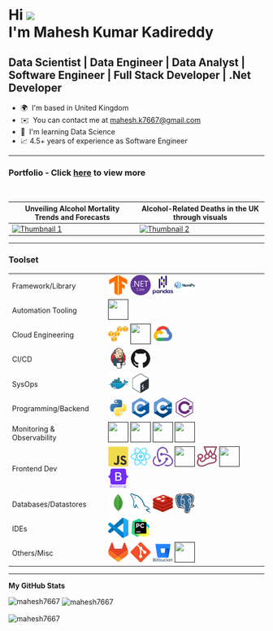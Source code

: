  
Hi ![](https://user-images.githubusercontent.com/18350557/176309783-0785949b-9127-417c-8b55-ab5a4333674e.gif)<br />I'm Mahesh Kumar Kadireddy
==============================================================================================================================================

Data Scientist | Data Engineer | Data Analyst | Software Engineer | Full Stack Developer | .Net Developer
------------------------------------------------------------------------

* 🌍  I'm based in United Kingdom
* ✉️  You can contact me at [mahesh.k7667@gmail.com](mailto:mahesh.k7667@gmail.com)
* 🧠  I'm learning Data Science
* 📈  4.5+ years of experience as Software Engineer
  
------------------------------------------------------------------------

### Portfolio - Click [here](https://www.datascienceportfol.io/maheshkk) to view more
<br/>

| Unveiling Alcohol Mortality Trends and Forecasts | Alcohol-Related Deaths in the UK through visuals |
| -------------------------------------------------- | ------------------------------------------------- |
| [![Thumbnail 1](https://mahesh7667.github.io/Data-Driven-Insights-into-Alcohol-Related-Mortality/meta/Last_Sip.webp)](https://mahesh7667.github.io/Data-Driven-Insights-into-Alcohol-Related-Mortality/Trends-and-Future-Prediction) | [![Thumbnail 2](https://mahesh7667.github.io/Data-Driven-Insights-into-Alcohol-Related-Mortality/meta/Sobering_Picture.webp)](https://mahesh7667.github.io/Data-Driven-Insights-into-Alcohol-Related-Mortality/Exploring-through-Visualizations) | [![Thumbnail 3](https://mahesh7667.github.io/Knowing-Your-Customers-A-Data-Driven-Approach/meta/know_your_customers.jpg)]([https://mahesh7667.github.io/Data-Driven-Insights-into-Alcohol-Related-Mortality/Exploring-through-Visualizations](https://mahesh7667.github.io/Knowing-Your-Customers-A-Data-Driven-Approach/)) |





------------------------------------------------------------------------
### Toolset

<table>
  <tr>
        <td>Framework/Library</td>
        <td>
            <a href=""><img src="https://github.com/devicons/devicon/blob/v2.16.0/icons/tensorflow/tensorflow-original.svg" width="40" height="40"/></a>
            <a href=""><img src="https://github.com/devicons/devicon/blob/v2.16.0/icons/dotnetcore/dotnetcore-original.svg" width="40" height="40"/></a>
            <a href=""><img src="https://github.com/devicons/devicon/blob/v2.16.0/icons/pandas/pandas-original-wordmark.svg" width="40" height="40"/></a>
            <a href=""><img src="https://github.com/devicons/devicon/blob/v2.16.0/icons/numpy/numpy-original-wordmark.svg" width="40" height="40"/></a>
        </td>
    </tr>
    <tr>
        <td>Automation Tooling</td>
        <td>
            <a href=""><img src="https://www.vectorlogo.zone/logos/jfrog/jfrog-icon.svg" width="40" height="40"/></a>
        </td>
    </tr>
    <tr>
        <td>Cloud Engineering</td>
        <td>
            <a href=""><img src="https://github.com/devicons/devicon/blob/v2.13.0/icons/amazonwebservices/amazonwebservices-original.svg" width="40" height="40"/></a>
            <a href=""><img src="https://www.vectorlogo.zone/logos/amazon_ecs/amazon_ecs-icon.svg" width="40" height="40"/></a>
            <a href=""><img src="https://github.com/devicons/devicon/blob/v2.13.0/icons/googlecloud/googlecloud-original.svg" width="40" height="40"/></a>
        </td>
    </tr>
    <tr>
        <td>CI/CD</td>
        <td>
            <a href=""><img src="https://github.com/devicons/devicon/blob/v2.13.0/icons/jenkins/jenkins-original.svg" width="40" height="40"/></a>
            <a href=""><img src="https://github.com/devicons/devicon/blob/v2.13.0/icons/github/github-original.svg" width="40" height="40"/></a>
        </td>
    </tr>
    <tr>
        <td>SysOps</td>
        <td>
            <a href=""><img src="https://github.com/devicons/devicon/blob/v2.13.0/icons/docker/docker-original.svg" width="40" height="40"/></a>
            <a href=""><img src="https://github.com/devicons/devicon/blob/v2.13.0/icons/bash/bash-original.svg" width="40" height="40"/></a>
        </td>
    </tr>
    <tr>
        <td>Programming/Backend</td>
        <td>
            <a href=""><img src="https://github.com/devicons/devicon/blob/v2.13.0/icons/python/python-original.svg" width="40" height="40"/></a>
            <a href=""><img src="https://github.com/devicons/devicon/blob/v2.13.0/icons/c/c-original.svg" width="40" height="40"/></a>
            <a href=""><img src="https://github.com/devicons/devicon/blob/v2.13.0/icons/cplusplus/cplusplus-original.svg" width="40" height="40"/></a>
            <a href=""><img src="https://github.com/devicons/devicon/blob/v2.13.0/icons/csharp/csharp-line.svg" width="40" height="40"/></a>
        </td>
    </tr>
    <tr>
        <td>Monitoring & Observability</td>
        <td>
            <a href=""><img src="https://www.vectorlogo.zone/logos/elastic/elastic-icon.svg" width="40" height="40"/></a>
            <a href=""><img src="https://www.vectorlogo.zone/logos/elasticco_logstash/elasticco_logstash-icon.svg" width="40" height="40"/></a>
            <a href=""><img src="https://www.vectorlogo.zone/logos/elasticco_kibana/elasticco_kibana-icon.svg" width="40" height="40"/></a>
            <a href=""><img src="https://www.vectorlogo.zone/logos/appdynamics/appdynamics-icon.svg" width="40" height="40"/></a>
        </td>
    </tr>
    <tr>
        <td>Frontend Dev</td>
        <td>
            <a href=""><img src="https://github.com/devicons/devicon/blob/v2.13.0/icons/javascript/javascript-original.svg" width="40" height="40"/></a>
            <a href=""><img src="https://github.com/devicons/devicon/blob/v2.13.0/icons/react/react-original.svg" width="40" height="40"/></a>
            <a href=""><img src="https://github.com/devicons/devicon/blob/v2.13.0/icons/redux/redux-original.svg" width="40" height="40"/></a>
            <a href=""><img src="https://www.vectorlogo.zone/logos/npmjs/npmjs-icon.svg" width="40" height="40"/></a>
            <a href=""><img src="https://github.com/devicons/devicon/blob/v2.13.0/icons/jest/jest-plain.svg" width="40" height="40"/></a>
            <a href=""><img src="https://www.vectorlogo.zone/logos/sass-lang/sass-lang-icon.svg" width="40" height="40"/></a>
            <a href=""><img src="https://github.com/devicons/devicon/blob/v2.13.0/icons/bootstrap/bootstrap-plain-wordmark.svg" width="40" height="40"/></a>
        </td>
    </tr>
    <tr>
        <td>Databases/Datastores</td>
        <td>
            <a href=""><img src="https://github.com/devicons/devicon/blob/v2.13.0/icons/mongodb/mongodb-original.svg" width="40" height="40"/></a>
            <a href=""><img src="https://github.com/devicons/devicon/blob/v2.13.0/icons/mysql/mysql-original.svg" width="40" height="40"/></a>
            <a href=""><img src="https://github.com/devicons/devicon/blob/v2.13.0/icons/redis/redis-original.svg" width="40" height="40"/></a>
            <a href=""><img src="https://github.com/devicons/devicon/blob/v2.13.0/icons/postgresql/postgresql-original.svg" width="40" height="40"/></a>
        </td>
    </tr>
    <tr>
        <td>IDEs</td>
        <td>
            <a href=""><img src="https://github.com/devicons/devicon/blob/v2.13.0/icons/vscode/vscode-original.svg" width="40" height="40"/></a>
            <a href=""><img src="https://github.com/devicons/devicon/blob/v2.13.0/icons/pycharm/pycharm-original.svg" width="40" height="40"/></a>
            <!-- <a href=""><img src="https://worldvectorlogo.com/download/sublime-text.svg"/></a> -->
        </td>
    </tr>
    <tr>
        <td>Others/Misc</td>
        <td>
            <a href=""><img src="https://github.com/devicons/devicon/blob/v2.13.0/icons/gitlab/gitlab-original.svg" width="40" height="40"/></a>
            <a href=""><img src="https://github.com/devicons/devicon/blob/v2.13.0/icons/git/git-original.svg" width="40" height="40"/></a>
            <a href=""><img src="https://github.com/devicons/devicon/blob/v2.13.0/icons/bitbucket/bitbucket-original-wordmark.svg" width="40" height="40"/></a>
            <a href=""><img src="https://www.vectorlogo.zone/logos/getpostman/getpostman-icon.svg" width="40" height="40"/></a>
            <!-- <a href=""><img src=""/></a> -->
        </td>
    </tr>
</table>


------------------------------------------------------------------------
<b>My GitHub Stats</b>



<p><img align="left" src="https://github-readme-stats.vercel.app/api/top-langs?username=mahesh7667&show_icons=true&locale=en&layout=compact" alt="mahesh7667" /></p>

<p>&nbsp;<img align="center" src="https://github-readme-stats.vercel.app/api?username=mahesh7667&show_icons=true&locale=en" alt="mahesh7667" /></p>

<p><img align="center" src="https://streak-stats.demolab.com/?user=mahesh7667" alt="mahesh7667" /></p>


